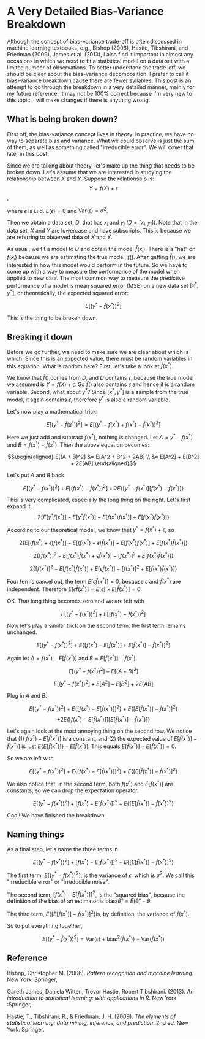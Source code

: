<!-- ---
title: "A Very Detailed Bias-Variance Breakdown"
date: 2019-09-01
categories: ["Math and Stats"]
tags: ["Machine learning", "Bias-variance trade-off", "Prediction"]
draft: false
math: true
--- -->

# A Very Detailed Bias-Variance Breakdown

Although the concept of bias-variance trade-off is often discussed in machine learning textbooks, e.g., Bishop (2006), Hastie, Tibshirani, and Friedman (2009), James et al. (2013), I also find it important in almost any occasions in which we need to fit a statistical model on a data set with a limited number of observations. To better understand the trade-off, we should be clear about the bias-variance decomposition. I prefer to call it bias-variance breakdown cause there are fewer syllables. This post is an attempt to go through the breakdown in a very detailed manner, mainly for my future reference. It may not be 100% correct because I'm very new to this topic. I will make changes if there is anything wrong.

## What is being broken down?

First off, the bias-variance concept lives in theory. In practice, we have no way to separate bias and variance. What we could observe is just the sum of them, as well as something called "irreducible error". We will cover that later in this post.

Since we are talking about theory, let's make up the thing that needs to be broken down. Let's assume that we are interested in studying the relationship between $X$ and $Y$. Suppose the relationship is:
$$Y = f(X) + \epsilon$$,

where $\epsilon$ is i.i.d. $E(\epsilon) = 0$ and $\text{Var}(\epsilon) = \sigma^2$.

Then we obtain a data set, $D$, that has $x_i$ and $y_i$ ($D = [x_i, y_i]$). Note that in the data set, $X$ and $Y$ are lowercase and have subscripts. This is because we are referring to observed data of $X$ and $Y$.

As usual, we fit a model to $D$ and obtain the model $\hat{f}(x_i)$. There is a "hat" on $f(x_i)$ because we are estimating the true model, $f()$. After getting $\hat{f}()$, we are interested in how this model would perform in the future. So we have to come up with a way to measure the performance of the model when applied to new data. The most common way to measure the predictive performance of a model is mean squared error (MSE) on a new data set $[x^\ast, y^\ast],$ or theoretically, the expected squared error:

$$E[(y^\ast - \hat{f}(x^\ast))^2]$$

This is the thing to be broken down.

## Breaking it down
Before we go further, we need to make sure we are clear about which is which. Since this is an expected value, there must be random variables in this equation. What is random here? First, let's take a look at $\hat{f}(x^\ast)$.

We know that $\hat{f}()$ comes from $D$, and $D$ contains $\epsilon$, because the true model we assumed is $Y = f(X) + \epsilon$. So $\hat{f}()$ also contains $\epsilon$ and hence it is a random variable. Second, what about $y^\ast$? Since $[x^\ast, y^\ast]$ is a sample from the true model, it again contains $\epsilon$, therefore $y^\ast$ is also a random variable.

Let's now play a mathematical trick:

$$E[(y^\ast - \hat{f}(x^\ast))^2] = E[(y^\ast - f(x^\ast) + f(x^\ast) - \hat{f}(x^\ast))^2]$$

Here we just add and subtract $f(x^\ast)$, nothing is changed. Let $A = y^\ast - f(x^\ast)$ and $B = f(x^\ast) - \hat{f}(x^\ast)$. Then the above equation becomes:

$$\begin{aligned}
E[(A + B)^2] &= E[A^2 + B^2 + 2AB] \\
&= E[A^2] + E[B^2] + 2E[AB]
\end{aligned}$$

Let's put $A$ and $B$ back

$$E[(y^\ast - f(x^\ast))^2] + E[(f(x^\ast) - \hat{f}(x^\ast))^2] + 2E\{[y^\ast - f(x^\ast)][f(x^\ast) - \hat{f}(x^\ast)]\}$$

This is very complicated, especially the long thing on the right. Let's first expand it:
$$2\{E[y^\ast f(x^\ast)] - E[y^\ast \hat{f}(x^\ast)] - E[f(x^\ast) f(x^\ast)] + E[f(x^\ast) \hat{f}(x^\ast)]\}$$

According to our theoretical model, we know that $y^\ast = f(x^\ast) + \epsilon$, so

$$2\{E[(f(x^\ast) + \epsilon) f(x^\ast)] - E[(f(x^\ast) + \epsilon) \hat{f}(x^\ast)] - E[f(x^\ast) f(x^\ast)] + E[f(x^\ast) \hat{f}(x^\ast)]\}$$

$$2\{[f(x^\ast)]^2 - E[f(x^\ast) \hat{f}(x^\ast) + \epsilon \hat{f}(x^\ast)] - [f(x^\ast)]^2 + E[f(x^\ast) \hat{f}(x^\ast)]\}$$

$$2\{[f(x^\ast)]^2 - E[f(x^\ast) \hat{f}(x^\ast)] + E[\epsilon \hat{f}(x^\ast)] - [f(x^\ast)]^2 + E[f(x^\ast) \hat{f}(x^\ast)]\}$$

Four terms cancel out, the term $E[\epsilon \hat{f}(x^\ast)] = 0$, because $\epsilon$ and $\hat{f}(x^\ast)$ are independent. Therefore $E[\epsilon \hat{f}(x^\ast)] = E[\epsilon] \times E[\hat{f}(x^\ast)] = 0$.

OK. That long thing becomes zero and we are left with

$$E[(y^\ast - f(x^\ast))^2] + E[(f(x^\ast) - \hat{f}(x^\ast))^2]$$

Now let's play a similar trick on the second term, the first term remains unchanged.

$$E[(y^\ast - f(x^\ast))^2] + E\{[f(x^\ast) - E[\hat{f}(x^\ast)] + E[\hat{f}(x^\ast)] - \hat{f}(x^\ast)]^2\}$$

Again let $A = f(x^\ast) - E[\hat{f}(x^\ast)]$ and $B = E[\hat{f}(x^\ast)] - \hat{f}(x^\ast)$.

$$E[(y^\ast - f(x^\ast))^2] + E[(A + B)^2]$$

$$E[(y^\ast - f(x^\ast))^2] + E[A^2] + E[B^2] + 2E[AB]$$

Plug in $A$ and $B$.

$$E[(y^\ast - f(x^\ast))^2] + E\{[f(x^\ast) - E[\hat{f}(x^\ast)]]^2\} + E\{[E[\hat{f}(x^\ast)] - \hat{f}(x^\ast)]^2\}$$
$$ + 2E\{[f(x^\ast) - E[\hat{f}(x^\ast)]][E[\hat{f}(x^\ast)] - \hat{f}(x^\ast)]\}$$

Let's again look at the most annoying thing on the second row. We notice that (1) $f(x^\ast) - E[\hat{f}(x^\ast)]$ is a constant, and (2) the expected value of $E[\hat{f}(x^\ast)] - \hat{f}(x^\ast)]$ is just $E\{E[\hat{f}(x^\ast)]\} - E[\hat{f}(x^\ast)]$. This equals $E[\hat{f}(x^\ast)] - E[\hat{f}(x^\ast)] = 0$.

So we are left with 

$$E[(y^\ast - f(x^\ast))^2] + E\{[f(x^\ast) - E[\hat{f}(x^\ast)]]^2\} + E\{[E[\hat{f}(x^\ast)] - \hat{f}(x^\ast)]^2\}$$

We also notice that, in the second term, both $f(x^\ast)$ and $E[\hat{f}(x^\ast)]$ are constants, so we can drop the expectation operator.

$$E[(y^\ast - f(x^\ast))^2] + [f(x^\ast) - E[\hat{f}(x^\ast)]]^2 + E\{[E[\hat{f}(x^\ast)] - \hat{f}(x^\ast)]^2\}$$

Cool! We have finished the breakdown.

## Naming things

As a final step, let's name the three terms in

$$E[(y^\ast - f(x^\ast))^2] + [f(x^\ast) - E[\hat{f}(x^\ast)]]^2 + E\{[E[\hat{f}(x^\ast)] - \hat{f}(x^\ast)]^2\}$$

The first term, $E[(y^\ast - f(x^\ast))^2]$, is the variance of $\epsilon$, which is $\sigma^2$. We call this "irreducible error" or "irreducible noise".

The second term, $[f(x^\ast) - E[\hat{f}(x^\ast)]]^2$, is the "squared bias", because the definition of the bias of an estimator is $\text{bias}(\hat{\theta}) = E(\hat{\theta}) - \theta$.

The third term, $E\{[E[\hat{f}(x^\ast)] - \hat{f}(x^\ast)]^2\}$is, by definition, the variance of $\hat{f}(x^\ast)$.

So to put everything together, 

$$E[(y^\ast - \hat{f}(x^\ast))^2] = \text{Var}(\epsilon) + \text{bias}^2(\hat{f}(x^\ast)) + \text{Var}(\hat{f}(x^\ast))$$

## Reference

Bishop, Christopher M. (2006). *Pattern recognition and machine learning*. New York: Springer,

Gareth James, Daniela Witten, Trevor Hastie, Robert Tibshirani. (2013). *An introduction to statistical learning: with applications in R*. New York :Springer,

Hastie, T., Tibshirani, R., & Friedman, J. H. (2009). *The elements of statistical learning: data mining, inference, and prediction*. 2nd ed. New York: Springer.